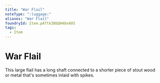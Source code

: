 ```yaml
---
title: "War Flail"
noteType: ":luggage:"
aliases: "War Flail"
foundryId: Item.pATtk3BbQH4Ox60S
tags:
  - Item
---
```


# War Flail

This large flail has a long shaft connected to a shorter piece of stout wood or metal that's sometimes inlaid with spikes.
